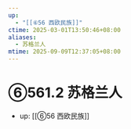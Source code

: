 ```yaml
---
up:
  - "[[⑥56 西欧民族]]"
ctime: 2025-03-01T13:50:46+08:00
aliases:
  - 苏格兰人
mtime: 2025-09-09T12:37:05+08:00
---
```


# ⑥561.2 苏格兰人

- up: [[⑥56 西欧民族]]
